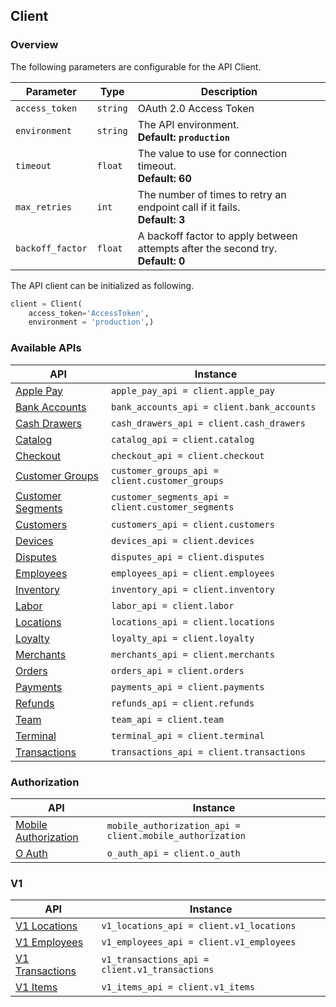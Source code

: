 ## Client

### Overview

The following parameters are configurable for the API Client.

| Parameter | Type | Description |
|  --- | --- | --- |
| `access_token` | `string` | OAuth 2.0 Access Token |
| `environment` | `string` | The API environment. <br> **Default: `production`** |
| `timeout` | `float` | The value to use for connection timeout. <br> **Default: 60** |
| `max_retries` | `int` | The number of times to retry an endpoint call if it fails. <br> **Default: 3** |
| `backoff_factor` | `float` | A backoff factor to apply between attempts after the second try. <br> **Default: 0** |

The API client can be initialized as following.

```python
client = Client(
    access_token='AccessToken',
    environment = 'production',)
```

### Available APIs

| API | Instance |
| --- | --- |
| [Apple Pay](apple-pay.md) | ```apple_pay_api = client.apple_pay``` |
| [Bank Accounts](bank-accounts.md) | ```bank_accounts_api = client.bank_accounts``` |
| [Cash Drawers](cash-drawers.md) | ```cash_drawers_api = client.cash_drawers``` |
| [Catalog](catalog.md) | ```catalog_api = client.catalog``` |
| [Checkout](checkout.md) | ```checkout_api = client.checkout``` |
| [Customer Groups](customer-groups.md) | ```customer_groups_api = client.customer_groups``` |
| [Customer Segments](customer-segments.md) | ```customer_segments_api = client.customer_segments``` |
| [Customers](customers.md) | ```customers_api = client.customers``` |
| [Devices](devices.md) | ```devices_api = client.devices``` |
| [Disputes](disputes.md) | ```disputes_api = client.disputes``` |
| [Employees](employees.md) | ```employees_api = client.employees``` |
| [Inventory](inventory.md) | ```inventory_api = client.inventory``` |
| [Labor](labor.md) | ```labor_api = client.labor``` |
| [Locations](locations.md) | ```locations_api = client.locations``` |
| [Loyalty](loyalty.md) | ```loyalty_api = client.loyalty``` |
| [Merchants](merchants.md) | ```merchants_api = client.merchants``` |
| [Orders](orders.md) | ```orders_api = client.orders``` |
| [Payments](payments.md) | ```payments_api = client.payments``` |
| [Refunds](refunds.md) | ```refunds_api = client.refunds``` |
| [Team](team.md) | ```team_api = client.team``` |
| [Terminal](terminal.md) | ```terminal_api = client.terminal``` |
| [Transactions](transactions.md) | ```transactions_api = client.transactions``` |

### Authorization

| API | Instance |
| --- | --- |
| [Mobile Authorization](mobile-authorization.md) | ```mobile_authorization_api = client.mobile_authorization``` |
| [O Auth](o-auth.md) | ```o_auth_api = client.o_auth``` |

### V1

| API | Instance |
| --- | --- |
| [V1 Locations](v1-locations.md) | ```v1_locations_api = client.v1_locations``` |
| [V1 Employees](v1-employees.md) | ```v1_employees_api = client.v1_employees``` |
| [V1 Transactions](v1-transactions.md) |  ```v1_transactions_api = client.v1_transactions``` |
| [V1 Items](v1-items.md) | ```v1_items_api = client.v1_items``` |